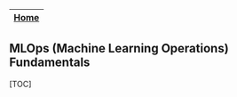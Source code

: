 
|[Home](../README.md)|
|-------|

## MLOps (Machine Learning Operations) Fundamentals

[TOC]
            